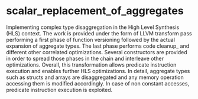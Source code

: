 # scalar_replacement_of_aggregates

Implementing complex type disaggregation in the High Level Synthesis (HLS) context. The work is provided under the form of LLVM transform pass performing a first phase of function versioning followed by the actual expansion of aggregate types. The last phase performs code cleanup_ and different other correlated optimizations. Several constructors are provided in order to spread those phases in the chain and interleave other optimizations. Overall, this transformation allows predicate instruction execution and enables further HLS optimizations. In detail, aggregate types such as structs and arrays are disaggregated and any memory operation accessing them is modified accordingly. In case of non constant accesses, predicate instruction execution is exploited.
